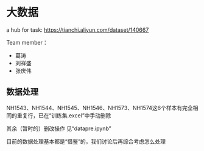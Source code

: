 # 大数据

a hub for task: https://tianchi.aliyun.com/dataset/140667

Team member：

- 葛涛
- 刘祥盛
- 张庆伟

## 数据处理

NH1543、NH1544、NH1545、NH1546、NH1573、NH1574这6个样本有完全相同的重复行，已在“训练集.excel”中手动删除

其余（暂时的）删改操作 见“datapre.ipynb”

目前的数据处理基本都是“借鉴”的，我们讨论后再综合考虑怎么处理